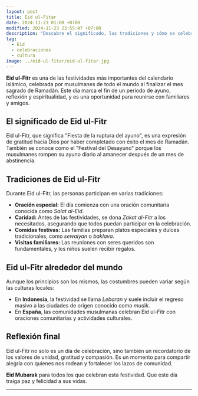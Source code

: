 ```yaml
---
layout: post
title: Eid ul-Fitar
date: 2024-11-23 01:00 +0700
modified: 2024-11-23 23:55:47 +07:00
description: "Descubre el significado, las tradiciones y cómo se celebra Eid ul-Fitr, una de las festividades más importantes del calendario islámico."
tag:
  - Eid
  - celebraciones
  - cultura
image: ../eid-ul-fitar/eid-ul-fitar.jpg
---
```


**Eid ul-Fitr** es una de las festividades más importantes del calendario islámico, celebrada por musulmanes de todo el mundo al finalizar el mes sagrado de Ramadán. Este día marca el fin de un período de ayuno, reflexión y espiritualidad, y es una oportunidad para reunirse con familiares y amigos.

## El significado de Eid ul-Fitr
Eid ul-Fitr, que significa "Fiesta de la ruptura del ayuno", es una expresión de gratitud hacia Dios por haber completado con éxito el mes de Ramadán. También se conoce como el "Festival del Desayuno" porque los musulmanes rompen su ayuno diario al amanecer después de un mes de abstinencia.

## Tradiciones de Eid ul-Fitr
Durante Eid ul-Fitr, las personas participan en varias tradiciones:
- **Oración especial:** El día comienza con una oración comunitaria conocida como *Salat al-Eid*.
- **Caridad:** Antes de las festividades, se dona *Zakat al-Fitr* a los necesitados, asegurando que todos puedan participar en la celebración.
- **Comidas festivas:** Las familias preparan platos especiales y dulces tradicionales, como *sewaiyan* o *baklava*.
- **Visitas familiares:** Las reuniones con seres queridos son fundamentales, y los niños suelen recibir regalos.

## Eid ul-Fitr alrededor del mundo
Aunque los principios son los mismos, las costumbres pueden variar según las culturas locales:
- En **Indonesia**, la festividad se llama *Lebaran* y suele incluir el regreso masivo a las ciudades de origen conocido como *mudik*.
- En **España**, las comunidades musulmanas celebran Eid ul-Fitr con oraciones comunitarias y actividades culturales.

## Reflexión final
Eid ul-Fitr no solo es un día de celebración, sino también un recordatorio de los valores de unidad, gratitud y compasión. Es un momento para compartir alegría con quienes nos rodean y fortalecer los lazos de comunidad.

**Eid Mubarak** para todos los que celebran esta festividad. Que este día traiga paz y felicidad a sus vidas.

---